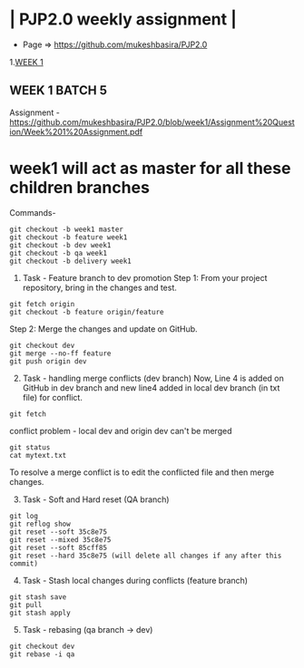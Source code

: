 | PJP2.0 weekly assignment |
========================

* Page => https://github.com/mukeshbasira/PJP2.0

1.[WEEK 1](#WEEK-1-BATCH-5)

## WEEK 1 BATCH 5
Assignment - https://github.com/mukeshbasira/PJP2.0/blob/week1/Assignment%20Question/Week%201%20Assignment.pdf

# week1 will act as master for all these children branches
Commands-
```
git checkout -b week1 master
git checkout -b feature week1
git checkout -b dev week1
git checkout -b qa week1
git checkout -b delivery week1

```
1. Task  - Feature branch to dev promotion
Step 1: From your project repository, bring in the changes and test.
```
git fetch origin
git checkout -b feature origin/feature
```
Step 2: Merge the changes and update on GitHub.
```
git checkout dev
git merge --no-ff feature
git push origin dev
```
2. Task  - handling merge conflicts (dev branch)
Now, Line 4 is added on GitHub in dev branch and new line4 added in local dev branch (in txt file) for conflict.
```
git fetch
```
conflict problem - local dev and origin dev can't be merged
```
git status
cat mytext.txt

```
To resolve a merge conflict is to edit the conflicted file and then merge changes.

3. Task  - Soft and Hard reset (QA branch)
```
git log
git reflog show
git reset --soft 35c8e75
git reset --mixed 35c8e75
git reset --soft 85cff85
git reset --hard 35c8e75 (will delete all changes if any after this commit)
```
4. Task  - Stash local changes during conflicts (feature branch)
```
git stash save
git pull
git stash apply
```
5. Task - rebasing (qa branch -> dev)
```
git checkout dev
git rebase -i qa
```
